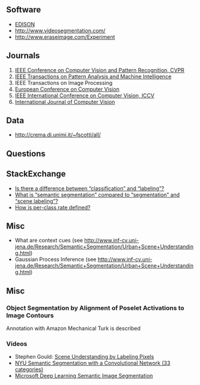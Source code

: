 ## Software
* [EDISON](http://ieeexplore.ieee.org/stamp/stamp.jsp?tp=&arnumber=1047421)
* http://www.videosegmentation.com/
* http://www.eraseimage.com/Experiment


## Journals

1. [IEEE Conference on Computer Vision and Pattern Recognition, CVPR](http://www.pamitc.org/cvpr16/)
2. [IEEE Transactions on Pattern Analysis and Machine Intelligence](http://www.ieee.org/publications_standards/publications/authors/author_submission.html)
3. IEEE Transactions on Image Processing
4. [European Conference on Computer Vision](http://eccv2016.org/)
5. [IEEE International Conference on Computer Vision, ICCV](http://pamitc.org/iccv15/)
6. [International Journal of Computer Vision]()

## Data

* http://crema.di.unimi.it/~fscotti/all/


## Questions

## StackExchange
* [Is there a difference between “classification” and “labeling”?](http://datascience.stackexchange.com/q/9074/8820)
* [What is “semantic segmentation” compared to “segmentation” and “scene labeling”?](http://stackoverflow.com/q/33947823/562769)
* [How is per-class rate defined?](http://dsp.stackexchange.com/q/27506/9101)


## Misc

* What are context cues (see http://www.inf-cv.uni-jena.de/Research/Semantic+Segmentation/Urban+Scene+Understanding.html)
* Gaussian Process Inference (see http://www.inf-cv.uni-jena.de/Research/Semantic+Segmentation/Urban+Scene+Understanding.html)

## Misc

### Object Segmentation by Alignment of Poselet Activations to Image Contours

Annotation with Amazon Mechanical Turk is described


### Videos

* Stephen Gould: [Scene Understanding by Labeling Pixels](https://vimeo.com/109982315)
* [NYU Semantic Segmentation with a Convolutional Network (33 categories)](https://www.youtube.com/watch?v=ZJMtDRbqH40)
* [Microsoft Deep Learning Semantic Image Segmentation](https://www.youtube.com/watch?v=FroRjEejA30)